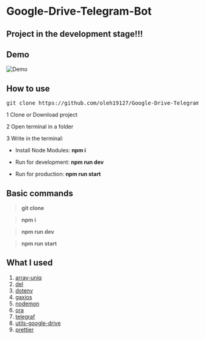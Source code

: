 # Google-Drive-Telegram-Bot

## Project in the development stage!!!

## Demo

![Demo](https://github.com/oleh19127/Google-Drive-Telegram-Bot/blob/main/assets/demo.gif)

## How to use

<pre>git clone https://github.com/oleh19127/Google-Drive-Telegram-Bot.git .; rm -rf trunk .gitignore readme.md .git .gitattributes</pre>

1 Clone or Download project

2 Open terminal in a folder

3 Write in the terminal:

- Install Node Modules: **npm i**

- Run for development: **npm run dev**

- Run for production: **npm run start**

## Basic commands

> **git clone**

> **npm i**

> **npm run dev**

> **npm run start**

## What I used

1. <a  href="https://www.npmjs.com/package/array-uniq">array-uniq</a>
2. <a  href="https://www.npmjs.com/package/del">del</a>
3. <a  href="https://www.npmjs.com/package/dotenv">dotenv</a>
4. <a  href="https://www.npmjs.com/package/gaxios">gaxios</a>
5. <a  href="https://www.npmjs.com/package/nodemon">nodemon</a>
6. <a  href="https://www.npmjs.com/package/ora">ora</a>
7. <a  href="https://www.npmjs.com/package/telegraf">telegraf</a>
8. <a  href="https://www.npmjs.com/package/utils-google-drive">utils-google-drive</a>
9. <a  href="https://www.npmjs.com/package/prettier">prettier</a>
